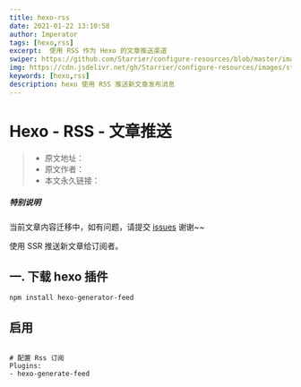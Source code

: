 ```yaml
---
title: hexo-rss
date: 2021-01-22 13:10:58
author: Imperator
tags: [hexo,rss]
excerpt:  使用 RSS 作为 Hexo 的文章推送渠道
swiper: https://github.com/Starrier/configure-resources/blob/master/images/starrier/fin-series.jpeg
img: https://cdn.jsdelivr.net/gh/Starrier/configure-resources/images/starrier/fin-series.jpeg
keywords: [hexo,rss]
description: hexo 使用 RSS 推送新文章发布消息
---
```


# Hexo - RSS - 文章推送

> * 原文地址：[]()
> * 原文作者：[]()
> * 本文永久链接：[]()

##### **特别说明**

当前文章内容迁移中，如有问题，请提交 [issues](https://github.com/Starrier/starrier.github.io/issues) 谢谢~~

使用 SSR 推送新文章给订阅者。

## 一. 下载 hexo 插件

```npm
npm install hexo-generator-feed
```

## 启用

```shell script

# 配置 Rss 订阅
Plugins: 
- hexo-generate-feed
```
